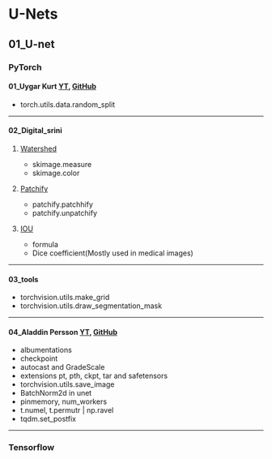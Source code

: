 # U-Nets

## 01_U-net

### PyTorch

#### 01_Uygar Kurt [YT](https://youtu.be/HS3Q_90hnDg?si=NmitL-5xzu2EiGwn), [GitHub](https://github.com/uygarkurt/UNet-PyTorch) 

- torch.utils.data.random_split

---

#### 02_Digital_srini

1. [Watershed](https://youtu.be/lOZDTDOlqfk?si=4qumQIubzNk-0lSg)
    - skimage.measure
    - skimage.color
2. [Patchify](https://youtu.be/LM9yisNYfyw?si=yfS69X_scKEQBvDb)
    - patchify.patchhify
    - patchify.unpatchify
3. [IOU](https://youtu.be/BNPW1mYbgS4?si=xjmlOIrjgNDb0xfw)

    - formula
    - Dice coefficient(Mostly used in medical images)

---

#### 03_tools

- torchvision.utils.make_grid
- torchvision.utils.draw_segmentation_mask

---

#### 04_Aladdin Persson [YT](https://www.youtube.com/watch?v=IHq1t7NxS8k&t=278s), [GitHub](https://github.com/aladdinpersson/Machine-Learning-Collection/blob/master/ML/Pytorch/image_segmentation/semantic_segmentation_unet/train.py)

- albumentations
- checkpoint
- autocast and GradeScale
- extensions pt, pth, ckpt, tar and safetensors
- torchvision.utils.save_image
- BatchNorm2d in unet
- pinmemory, num_workers
- t.numel, t.permutr | np.ravel
- tqdm.set_postfix

---

### Tensorflow